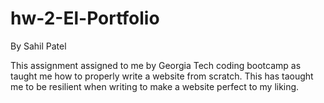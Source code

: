 # hw-2-El-Portfolio
By Sahil Patel

This assignment assigned to me by Georgia Tech coding bootcamp as taught me how to properly write a website from scratch. This has taought me to be resilient when writing to make a website perfect to my liking. 

